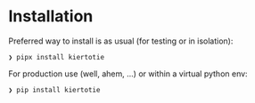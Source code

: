 # Installation

Preferred way to install is as usual (for testing or in isolation):

```console
❯ pipx install kiertotie
```

For production use (well, ahem, ...) or within a virtual python env:

```console
❯ pip install kiertotie
```

